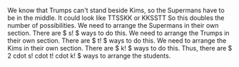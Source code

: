We know that Trumps can't stand beside Kims, so the Supermans have to be in the middle.
It could look like TTSSKK or KKSSTT
So this doubles the number of possibilities.
We need to arrange the Supermans in their own section.
There are $ s! $ ways to do this.
We need to arrange the Trumps in their own section.
There are $ t! $ ways to do this.
We need to arrange the Kims in their own section.
There are $ k! $ ways to do this.
Thus, there are $ 2 cdot s! cdot t! cdot k! $ ways to arrange the students.
